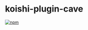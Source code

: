 # koishi-plugin-cave

[![npm](https://img.shields.io/npm/v/koishi-plugin-cave?style=flat-square)](https://www.npmjs.com/package/koishi-plugin-cave)


